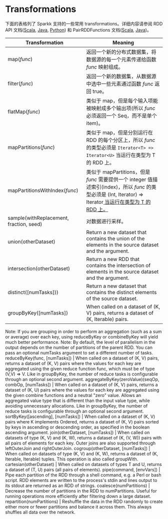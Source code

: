 # Transformations

下面的表格列了 Sparkk 支持的一些常用 transformations。详细内容请参阅 RDD API 文档([Scala](https://spark.apache.org/docs/latest/api/scala/index.html#org.apache.spark.rdd.RDD), [Java](https://spark.apache.org/docs/latest/api/java/index.html?org/apache/spark/api/java/JavaRDD.html), [Python](https://spark.apache.org/docs/latest/api/python/pyspark.rdd.RDD-class.html)) 和 PairRDDFunctions 文档([Scala](https://spark.apache.org/docs/latest/api/scala/index.html#org.apache.spark.rdd.PairRDDFunctions), [Java](https://spark.apache.org/docs/latest/api/java/index.html?org/apache/spark/api/java/JavaPairRDD.html))。 

Transformation | Meaning
--- | ---
map(_func_) | 返回一个新的分布式数据集，将数据源的每一个元素传递给函数 _func_ 映射组成。
filter(_func_) | 返回一个新的数据集，从数据源中选中一些元素通过函数 _func_ 返回 true。
flatMap(_func_) | 类似于 map，但是每个输入项能被映射成多个输出项(所以 _func_ 必须返回一个 Seq，而不是单个 item)。
mapPartitions(_func_) | 类似于 map，但是分别运行在 RDD 的每个分区上，所以 _func_ 的类型必须是 `Iterator<T> => Iterator<U>` 当运行在类型为 T 的 RDD 上。
mapPartitionsWithIndex(_func_) | 类似于 mapPartitions，但是 _func_ 需要提供一个 integer 值描述索引(index)，所以 _func_ 的类型必须是 (Int, Iterator<T>) => Iterator<U> 当运行在类型为 T 的 RDD 上。
sample(withReplacement, fraction, seed) | 对数据进行采样。
union(otherDataset) | Return a new dataset that contains the union of the elements in the source dataset and the argument.
intersection(otherDataset) | Return a new RDD that contains the intersection of elements in the source dataset and the argument.
distinct([numTasks])) | Return a new dataset that contains the distinct elements of the source dataset.
groupByKey([numTasks]) | When called on a dataset of (K, V) pairs, returns a dataset of (K, Iterable<V>) pairs. 
Note: If you are grouping in order to perform an aggregation (such as a sum or average) over each key, using reduceByKey or combineByKey will yield much better performance. 
Note: By default, the level of parallelism in the output depends on the number of partitions of the parent RDD. You can pass an optional numTasks argument to set a different number of tasks.
reduceByKey(func, [numTasks]) | When called on a dataset of (K, V) pairs, returns a dataset of (K, V) pairs where the values for each key are aggregated using the given reduce function func, which must be of type (V,V) => V. Like in groupByKey, the number of reduce tasks is configurable through an optional second argument.
aggregateByKey(zeroValue)(seqOp, combOp, [numTasks]) | When called on a dataset of (K, V) pairs, returns a dataset of (K, U) pairs where the values for each key are aggregated using the given combine functions and a neutral "zero" value. Allows an aggregated value type that is different than the input value type, while avoiding unnecessary allocations. Like in groupByKey, the number of reduce tasks is configurable through an optional second argument.
sortByKey([ascending], [numTasks]) | When called on a dataset of (K, V) pairs where K implements Ordered, returns a dataset of (K, V) pairs sorted by keys in ascending or descending order, as specified in the boolean ascending argument.
join(otherDataset, [numTasks]) | When called on datasets of type (K, V) and (K, W), returns a dataset of (K, (V, W)) pairs with all pairs of elements for each key. Outer joins are also supported through leftOuterJoin and rightOuterJoin.
cogroup(otherDataset, [numTasks]) | When called on datasets of type (K, V) and (K, W), returns a dataset of (K, Iterable<V>, Iterable<W>) tuples. This operation is also called groupWith.
cartesian(otherDataset) | When called on datasets of types T and U, returns a dataset of (T, U) pairs (all pairs of elements).
pipe(command, [envVars]) | Pipe each partition of the RDD through a shell command, e.g. a Perl or bash script. RDD elements are written to the process's stdin and lines output to its stdout are returned as an RDD of strings.
coalesce(numPartitions) | Decrease the number of partitions in the RDD to numPartitions. Useful for running operations more efficiently after filtering down a large dataset.
repartition(numPartitions) | Reshuffle the data in the RDD randomly to create either more or fewer partitions and balance it across them. This always shuffles all data over the network.
